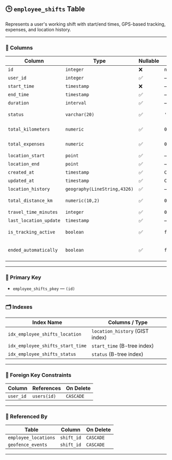 ## 🕒 `employee_shifts` Table

Represents a user's working shift with start/end times, GPS-based tracking, expenses, and location history.

---

### 🧱 Columns

| Column                 | Type                          | Nullable | Default                                  | Description                            |
|------------------------|-------------------------------|----------|------------------------------------------|----------------------------------------|
| `id`                   | `integer`                     | ❌       | `nextval('employee_shifts_id_seq')`      | Primary key                            |
| `user_id`              | `integer`                     | ✅       | —                                        | References `users(id)`                |
| `start_time`           | `timestamp`                   | ❌       | —                                        | Shift start time                      |
| `end_time`             | `timestamp`                   | ✅       | —                                        | Shift end time                        |
| `duration`             | `interval`                    | ✅       | —                                        | Total shift duration                  |
| `status`               | `varchar(20)`                 | ✅       | `'active'`                               | Shift status (`active`, `completed`, etc.) |
| `total_kilometers`     | `numeric`                     | ✅       | `0`                                      | Total distance in kilometers          |
| `total_expenses`       | `numeric`                     | ✅       | `0`                                      | Total expenses during the shift       |
| `location_start`       | `point`                       | ✅       | —                                        | Starting GPS point                    |
| `location_end`         | `point`                       | ✅       | —                                        | Ending GPS point                      |
| `created_at`           | `timestamp`                   | ✅       | `CURRENT_TIMESTAMP`                      | Record creation time                  |
| `updated_at`           | `timestamp`                   | ✅       | `CURRENT_TIMESTAMP`                      | Last update time                      |
| `location_history`     | `geography(LineString,4326)`  | ✅       | —                                        | Full path of the shift                |
| `total_distance_km`    | `numeric(10,2)`               | ✅       | `0`                                      | Redundant/processed total distance    |
| `travel_time_minutes`  | `integer`                     | ✅       | `0`                                      | Travel time in minutes                |
| `last_location_update` | `timestamp`                   | ✅       | —                                        | Last GPS update time                  |
| `is_tracking_active`   | `boolean`                     | ✅       | `false`                                  | Whether tracking is active            |
| `ended_automatically`   | `boolean`                     | ✅       | `false`                                  | Whether the shift ended automatically or not            |

---

### 🔑 Primary Key

- `employee_shifts_pkey` — `(id)`

---

### 🗂️ Indexes

| Index Name                       | Columns / Type                     |
|----------------------------------|------------------------------------|
| `idx_employee_shifts_location`   | `location_history` (GIST index)    |
| `idx_employee_shifts_start_time` | `start_time` (B-tree index)        |
| `idx_employee_shifts_status`     | `status` (B-tree index)            |

---

### 🔗 Foreign Key Constraints

| Column     | References         | On Delete |
|------------|--------------------|-----------|
| `user_id`  | `users(id)`        | `CASCADE` |

---

### 🔁 Referenced By

| Table                | Column     | On Delete |
|----------------------|------------|-----------|
| `employee_locations` | `shift_id` | `CASCADE` |
| `geofence_events`    | `shift_id` | `CASCADE` |

---